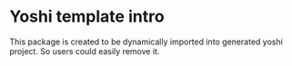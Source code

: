 # Yoshi template intro

This package is created to be dynamically imported into generated yoshi project. So users could easily remove it.
